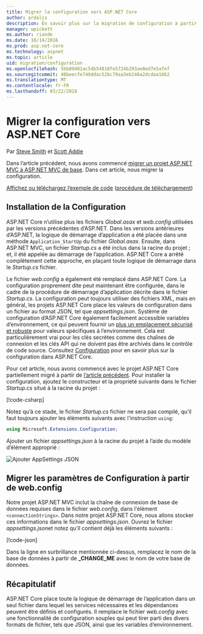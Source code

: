 ```yaml
---
title: Migrer la configuration vers ASP.NET Core
author: ardalis
description: En savoir plus sur la migration de configuration à partir d’un projet ASP.NET MVC à un projet ASP.NET MVC de base.
manager: wpickett
ms.author: riande
ms.date: 10/14/2016
ms.prod: asp.net-core
ms.technology: aspnet
ms.topic: article
uid: migration/configuration
ms.openlocfilehash: 5bb89401ac54b54810fe5724b293ae8ed7e5afef
ms.sourcegitcommit: 48beecfe749ddac52bc79aa3eb246a2dcdaa1862
ms.translationtype: MT
ms.contentlocale: fr-FR
ms.lasthandoff: 03/22/2018
---
```

# <a name="migrate-configuration-to-aspnet-core"></a>Migrer la configuration vers ASP.NET Core

Par [Steve Smith](https://ardalis.com/) et [Scott Addie](https://scottaddie.com)

Dans l’article précédent, nous avons commencé [migrer un projet ASP.NET MVC à ASP.NET MVC de base](mvc.md). Dans cet article, nous migrer la configuration.

[Affichez ou téléchargez l’exemple de code](https://github.com/aspnet/Docs/tree/master/aspnetcore/migration/configuration/samples) ([procédure de téléchargement](xref:tutorials/index#how-to-download-a-sample))

## <a name="setup-configuration"></a>Installation de la Configuration

ASP.NET Core n’utilise plus les fichiers *Global.asax* et *web.config* utilisées par les versions précédentes d’ASP.NET. Dans les versions antérieures d’ASP.NET, la logique de démarrage d’application a été placée dans une méthode `Application_StartUp` du fichier *Global.asax*. Ensuite, dans ASP.NET MVC, un fichier *Startup.cs* a été inclus dans la racine du projet ; et, il été appelée au démarrage de l’application. ASP.NET Core a arrêté complètement cette approche, en plaçant toute logique de démarrage dans le *Startup.cs* fichier.

Le fichier *web.config* a également été remplacé dans ASP.NET Core. La configuration proprement dite peut maintenant être configurée, dans le cadre de la procédure de démarrage d’application décrite dans le fichier *Startup.cs*. La configuration peut toujours utiliser des fichiers XML, mais en général, les projets ASP.NET Core place les valeurs de configuration dans un fichier au format JSON, tel que *appsettings.json*. Système de configuration d’ASP.NET Core également facilement accessible variables d’environnement, ce qui peuvent fournir un [plus un emplacement sécurisé et robuste](xref:security/app-secrets) pour valeurs spécifiques à l’environnement. Cela est particulièrement vrai pour les clés secrètes comme des chaînes de connexion et les clés API qui ne doivent pas être archivés dans le contrôle de code source. Consultez [Configuration](xref:fundamentals/configuration/index) pour en savoir plus sur la configuration dans ASP.NET Core.

Pour cet article, nous avons commencé avec le projet ASP.NET Core partiellement migré à partir de [l’article précédent](mvc.md). Pour installer la configuration, ajoutez le constructeur et la propriété suivante dans le fichier *Startup.cs* situé à la racine du projet :

[!code-csharp[](configuration/samples/WebApp1/src/WebApp1/Startup.cs?range=11-21)]

Notez qu’à ce stade, le fichier *Startup.cs* fichier ne sera pas compilé, qu’il faut toujours ajouter les éléments suivants avec l'instruction `using`:

```csharp
using Microsoft.Extensions.Configuration;
```

Ajouter un fichier *appsettings.json* à la racine du projet à l’aide du modèle d’élément approprié :

![Ajouter AppSettings JSON](configuration/_static/add-appsettings-json.png)

## <a name="migrate-configuration-settings-from-webconfig"></a>Migrer les paramètres de Configuration à partir de web.config

Notre projet ASP.NET MVC inclut  la chaîne de connexion de base de données requises dans le fichier *web.config*, dans l'élément `<connectionStrings>`. Dans notre projet ASP.NET Core, nous allons stocker ces informations dans le fichier *appsettings.json*. Ouvrez le fichier *appsettings.json*et notez qu’il contient déjà les éléments suivants :

[!code-json[](../migration/configuration/samples/WebApp1/src/WebApp1/appsettings.json?highlight=4)]


Dans la ligne en surbrillance mentionnée ci-dessus, remplacez le nom de la base de données à partir de **_CHANGE_ME** avec le nom de votre base de données.

## <a name="summary"></a>Récapitulatif

ASP.NET Core place toute la logique de démarrage de l’application dans un seul fichier dans lequel les services nécessaires et les dépendances peuvent être définis et configurés. Il remplace le fichier *web.config* avec une fonctionnalité de configuration souples qui peut tirer parti des divers formats de fichier, tels que JSON, ainsi que les variables d’environnement.
